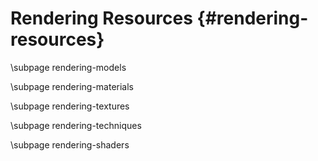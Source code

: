 Rendering Resources {#rendering-resources}
========================================

\subpage rendering-models

\subpage rendering-materials

\subpage rendering-textures

\subpage rendering-techniques

\subpage rendering-shaders
